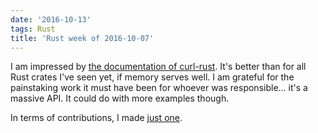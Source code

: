 ```yaml
---
date: '2016-10-13'
tags: Rust
title: 'Rust week of 2016-10-07'
---
```


I am impressed by [the documentation of curl-rust]. It\'s better than
for all Rust crates I\'ve seen yet, if memory serves well. I am grateful
for the painstaking work it must have been for whoever was
responsible\... it\'s a massive API. It could do with more examples
though.

In terms of contributions, I made [just one].

  [the documentation of curl-rust]: https://docs.rs/curl-rust
  [just one]: https://github.com/hyperium/hyper/pull/932
